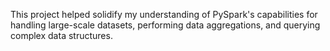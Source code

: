 This project helped solidify my understanding of PySpark's capabilities for handling large-scale datasets, performing data aggregations, and querying complex data structures.
